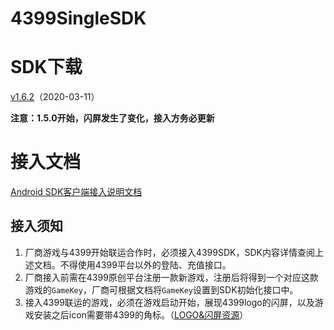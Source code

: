 ﻿4399SingleSDK
=============
# SDK下载  
[v1.6.2](https://github.com/4399SDKDev/4399SingleSDK/archive/v1.6.2.zip)（2020-03-11）

**注意：1.5.0开始，闪屏发生了变化，接入方务必更新**


# 接入文档
[Android SDK客户端接入说明文档](https://github.com/4399SDKDev/4399SingleSDK/blob/master/Documents/Client.md)   

## 接入须知   
1. 厂商游戏与4399开始联运合作时，必须接入4399SDK，SDK内容详情查阅上述文档。不得使用4399平台以外的登陆、充值接口。  
2. 厂商接入前需在4399原创平台注册一款新游戏，注册后将得到一个对应这款游戏的`GameKey`，厂商可根据文档将`GameKey`设置到SDK初始化接口中。  
3. 接入4399联运的游戏，必须在游戏启动开始，展现4399logo的闪屏，以及游戏安装之后icon需要带4399的角标。（[LOGO&闪屏资源](https://github.com/4399SDKDev/4399SingleSDK/blob/master/Resource)）  
